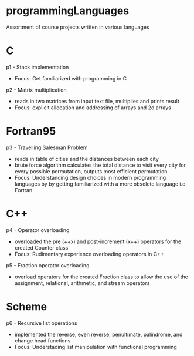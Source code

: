 # programmingLanguages
Assortment of course projects written in various languages

# C
p1 - Stack implementation
-  Focus: Get familiarized with programming in C

p2 - Matrix multiplication
- reads in two matrices from input text file, multiplies and prints result
- Focus: explicit allocation and addressing of arrays and 2d arrays

# Fortran95
p3 - Travelling Salesman Problem
-  reads in table of cities and the distances between each city
-  brute force algorithm calculates the total distance to visit every city
   for every possible permutation, outputs most efficient permutation
-  Focus: Understanding design choices in modern programming languages by 
   by getting familiarized with a more obsolete language i.e. Fortran

# C++
p4 - Operator overloading
-  overloaded the pre (++x) and post-increment (x++) operators for the
   created Counter class
-  Focus: Rudimentary experience overloading operators in C++

p5 - Fraction operator overloading
-  overload operators for the created Fraction class to allow the use of
   the assignment, relational, arithmetic, and stream operators
   
# Scheme
p6 - Recursive list operations
-  implemented the reverse, even reverse, penultimate, palindrome, and
   change head functions
-  Focus: Understading list manipulation with functional programming
